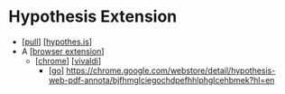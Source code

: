 # Hypothesis Extension

- [[pull]] [[hypothes.is]]
- A [[browser extension]]
  - [[chrome]] [[vivaldi]]
    - [[go]] https://chrome.google.com/webstore/detail/hypothesis-web-pdf-annota/bjfhmglciegochdpefhhlphglcehbmek?hl=en


[//begin]: # "Autogenerated link references for markdown compatibility"
[pull]: pull "Pull"
[hypothes.is]: hypothesis "Hypothesis"
[browser extension]: browser-extension "Browser Extension"
[chrome]: chrome "Chrome"
[vivaldi]: vivaldi "Vivaldi"
[go]: go "Go"
[//end]: # "Autogenerated link references"